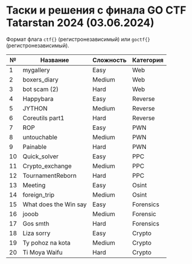 # Таски и решения с финала GO CTF Tatarstan 2024 (03.06.2024) 
Формат флага `ctf{}` (регистронезависимый) или `goctf{}` (регистронезависимый).

| № | Название | Сложность | Категория |
|---|---|---|---|
| 1 | mygallery | Easy | Web |
| 2 | boxers_diary | Medium | Web |
| 3 | bot scam (2) | Hard | Web |
| 4 | Happybara | Easy | Reverse |
| 5 | JYTHON | Medium | Reverse |
| 6 | Coreutils part1 | Hard | Reverse |
| 7 | ROP | Easy | PWN |
| 8 | untouchable | Medium | PWN |
| 9 | Painable | Hard | PWN |
| 10 | Quick_solver | Easy | PPC |
| 11 | Crypto_exchange | Medium | PPC |
| 12 | TournamentReborn | Hard | PPC |
| 13 | Meeting | Easy | Osint |
| 14 | foreign_trip | Medium | Osint |
| 15 | What does the Win say | Easy | Forensics |
| 16 | jooob | Medium | Forensic |
| 17 | Gos smth | Hard | Forensics |
| 18 | Liza sorry | Easy | Crypto |
| 19 | Ty pohoz na kota | Medium | Crypto |
| 20 | Ti Moya Waifu | Hard | Crypto |

